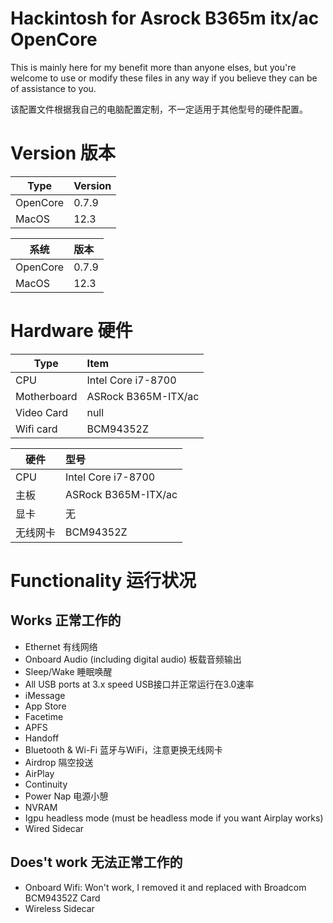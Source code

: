 # Hackintosh for Asrock B365m itx/ac OpenCore
 This is mainly here for my benefit more than anyone elses, but you're welcome to use or modify these files in any way if you believe they can be of assistance to you.

该配置文件根据我自己的电脑配置定制，不一定适用于其他型号的硬件配置。


 # Version 版本
Type|Version
--|:--|
OpenCore|0.7.9
MacOS|12.3

系统|版本
--|:--|
OpenCore|0.7.9
MacOS|12.3


# Hardware 硬件
Type|Item
--|:--|
CPU|Intel Core i7-8700
Motherboard|ASRock B365M-ITX/ac
Video Card|null
Wifi card|BCM94352Z

硬件|型号
--|:--|
CPU|Intel Core i7-8700
主板|ASRock B365M-ITX/ac
显卡|无
无线网卡|BCM94352Z


# Functionality 运行状况
## Works 正常工作的
* Ethernet 有线网络
* Onboard Audio (including digital audio) 板载音频输出
* Sleep/Wake 睡眠唤醒
* All USB ports at 3.x speed USB接口并正常运行在3.0速率
* iMessage
* App Store
* Facetime
* APFS
* Handoff
* Bluetooth & Wi-Fi  蓝牙与WiFi，注意更换无线网卡
* Airdrop  隔空投送
* AirPlay
* Continuity
* Power Nap  电源小憩
* NVRAM
* Igpu headless mode (must be headless mode if you want Airplay works)
* Wired Sidecar

## Does't work 无法正常工作的
* Onboard Wifi: Won't work, I removed it and replaced with Broadcom BCM94352Z Card
* Wireless Sidecar